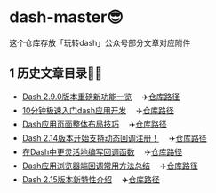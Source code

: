 # dash-master😎
这个仓库存放「玩转dash」公众号部分文章对应附件

## 1 历史文章目录👨‍💻

- [Dash 2.9.0版本重磅新功能一览](https://www.cnblogs.com/feffery/p/17227380.html) 　:airplane:[仓库路径](./历史文章/Dash2.9.0版本重磅新功能一览)
- [10分钟极速入门dash应用开发](https://www.cnblogs.com/feffery/p/17333077.html) 　:airplane:[仓库路径](./历史文章/10分钟极速入门dash应用开发)
- [Dash应用页面整体布局技巧](https://www.cnblogs.com/feffery/p/17498581.html) 　:airplane:[仓库路径](./历史文章/Dash应用页面整体布局技巧)
- [Dash 2.14版本开始支持动态回调注册！](https://www.cnblogs.com/feffery/p/17759046.html) 　:airplane:[仓库路径](./历史文章/Dash2.14版本开始支持动态回调注册！)
- [在Dash中更灵活地编写回调函数](https://www.cnblogs.com/feffery/p/17834387.html) 　:airplane:[仓库路径](./历史文章/在Dash中更灵活地编写回调函数)
- [Dash应用浏览器端回调常用方法总结](https://www.cnblogs.com/feffery/p/17839235.html) 　:airplane:[仓库路径](./历史文章/Dash应用浏览器端回调常用方法总结)
- [Dash 2.15版本新特性介绍](https://www.cnblogs.com/feffery/p/18000994) 　:airplane:[仓库路径](./历史文章/Dash2.15版本新特性介绍)